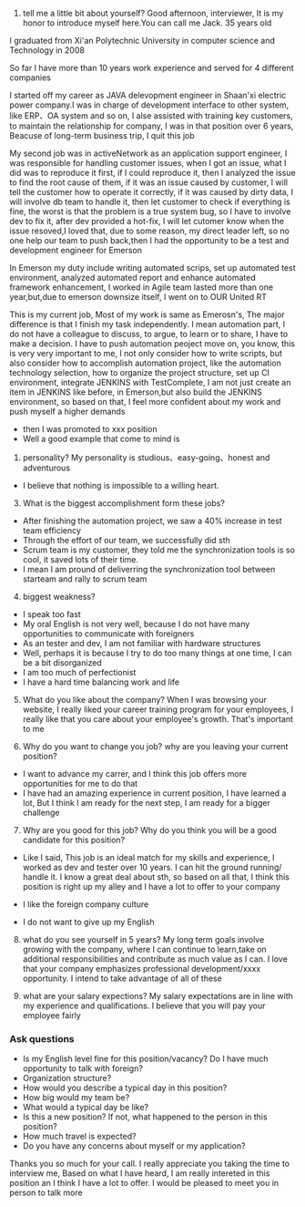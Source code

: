 1. tell me a little bit about yourself?
Good afternoon, interviewer, It is my honor to introduce myself here.You can call me Jack. 35 years old

I graduated from Xi'an Polytechnic University in computer science and Technology in 2008

So far I have more than 10 years work experience and served for 4 different companies

I started off my career as JAVA delevopment engineer in Shaan'xi electric power company.I was in charge of development interface to other system, like ERP、OA system and so on, I alse assisted with training key customers, to maintain the relationship for company, I was in that position over 6 years, Beacuse of long-term business trip, I quit this job

My second job was in activeNetwork as an application support engineer, I was responsible for handling customer issues, when I got an issue, what I did was to reproduce it first, if I could reproduce it, then I analyzed the issue to find the root cause of them,  if it was an issue caused by customer, I will tell the customer how to operate it correctly, if it was caused by dirty data, I will involve db team to handle it, then let customer to check if everything is fine, the worst is that the problem is a true system bug, so I have to involve dev to fix it, after dev provided a hot-fix, I will let cutomer know when the issue resoved,I loved that, due to some reason, my direct leader left, so no one help our team to push back,then I had the opportunity to be a test and development engineer for Emerson

In Emerson my duty include writing automated scrips, set up automated test environment, analyzed automated report and enhance automated framework enhancement, I worked in Agile team lasted more than one year,but,due to emerson downsize itself, I went on to OUR United RT

This is my current job, Most of my work is same as Emerosn's, The major difference is that I finish my task independently. I mean automation part, I do not have a colleague to discuss, to argue, to learn or to share, I have to make a decision. I have to push automation peoject move on, you know, this is very very important to me, I not only consider how to write scripts, but also consider how to accomplish automation project, like the automation technology selection, how to organize the project structure, set up CI environment, integrate JENKINS with TestComplete, I am not just create an item in JENKINS like before, in Emerson,but also build the JENKINS environment, so based on that, I feel more confident about my work and push myself a higher demands

- then I was promoted to xxx position
- Well a good example that come to mind is

1. personality?
My personality is studious、easy-going、honest and adventurous
- I believe that nothing is impossible to a willing heart.

3. What is the biggest accomplishment form these jobs?
- After finishing the automation project, we saw a 40% increase in test team efficiency
- Through the effort of our team, we successfully did sth
- Scrum team is my customer, they told me the synchronization tools is so cool, it saved lots of their time.
- I mean I am pround of deliverring the synchronization tool between starteam and rally to scrum team

4. biggest weakness?
- I speak too fast
- My oral English is not very well, because I do not have many opportunities to communicate with foreigners
- As an tester and dev, I am not familiar with hardware structures
- Well, perhaps it is because I try to do too many things at one time, I can be a bit disorganized
- I am too much of perfectionist
- I have a hard time balancing work and life

5. What do you like about the company?
When I was browsing your website, I really liked your career training program for your employees, I really like that you care about your employee's growth. That's important to me

6. Why do you want to change you job? why are you leaving your current position?
- I want to advance my carrer, and I think this job offers more opportunities for me to do that
- I have had an amazing experience in current position, I have learned a lot, But I think I am ready for the next step, I am ready for a bigger challenge


7. Why are you good for this job? Why do you think you will be a good candidate for this position?
- Like I said, This job is an ideal match for my skills and experience, I worked as dev and tester over 10 years. I can hit the ground running/ handle it. I know a great deal about sth, so based on all that, I think this position is right up my alley and I have a lot to offer to your company

- I like the foreign company culture
- I do not want to give up my English

8. what do you see yourself in 5 years?
My long term goals involve growing with the company, where I can continue to learn,take on additional responsibilities and contribute as much value as I can. I love that your company emphasizes professional development/xxxx opportunity. I intend to take advantage of all of these

9. what are your salary expections?
My salary expectations are in line with my experience and qualifications. I believe that you will pay your employee fairly


### Ask questions
- Is my English level fine for this position/vacancy? Do I have much opportunity to talk with foreign?
- Organization structure?
- How would you describe a typical day in this position?
- How big would my team be?
- What would a typical day be like?
- Is this a new position? If not, what happened to the person in this position?
- How much travel is expected?
- Do you have any concerns about myself or my application?


Thanks you so much for your call. I really appreciate you taking the time to interview me, Based on what I have heard, I am really intereted in this position an I think I have a lot to offer. I would be pleased to meet you in person to talk more
